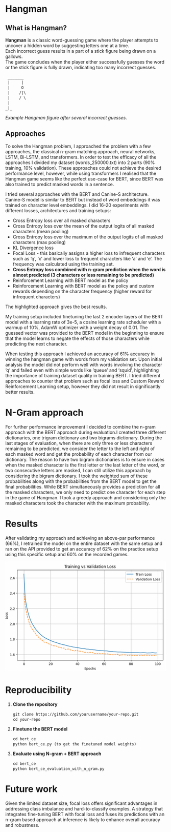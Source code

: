 # Hangman

## What is Hangman?

**Hangman** is a classic word-guessing game where the player attempts to uncover a hidden word by suggesting letters one at a time.  
Each incorrect guess results in a part of a stick figure being drawn on a gallows.  
The game concludes when the player either successfully guesses the word or the stick figure is fully drawn, indicating too many incorrect guesses.


```
 _______
 |     |
 |     O
 |    /|\
 |    / \
 |
_|_
```

*Example Hangman figure after several incorrect guesses.*

## Approaches

To solve the Hangman problem, I approached the problem with a few approaches, the 
classical n-gram matching approach, neural networks, LSTM, Bi-LSTM, and transformers. In 
order to test the efficacy of all the approaches I divided my dataset (words_250000.txt) into 2 
parts (90% training, 10% validation). These approaches could not achieve the desired 
performance level, however, while using transformers I realised that the Hangman game 
seems like the perfect use-case for BERT, since BERT was also trained to predict masked 
words in a sentence. 

I tried several approaches with the BERT and Canine-S architecture. Canine-S model is 
similar to BERT but instead of word embeddings it was trained on character level 
embeddings. I did 16-20 experiments with different losses, architectures and training setups: 
* Cross Entropy loss over all masked characters 
* Cross Entropy loss over the mean of the output logits of all masked characters (mean 
pooling) 
* Cross Entropy loss over the maximum of the output logits of all masked characters 
(max pooling) 
* KL Divergence loss 
* Focal Loss - this basically assigns a higher loss to infrequent characters such as ‘q’, 
‘x’ and lower loss to frequent characters like ‘a’ and ‘e’. The frequency was calculated 
using the training set. 
* __Cross Entropy loss combined with n-gram prediction when the word is almost 
predicted (3 characters or less remaining to be predicted)__
* Reinforcement Learning with BERT model as the policy 
* Reinforcement Learning with BERT model as the policy and custom rewards 
depending on the character frequency (higher reward for infrequent characters) 

The highlighted approach gives the best results.


My training setup included finetuning the last 2 encoder layers of the BERT model with a 
learning rate of 3e-5, a cosine learning rate scheduler with a warmup of 10%, AdamW 
optimizer with a weight decay of 0.01. The guessed vector was provided to the BERT model 
in the beginning to ensure that the model learns to negate the effects of those characters 
while predicting the next character. 

When testing this approach I achieved an accuracy of 61% accuracy in winning the 
hangman game with words from my validation set. Upon initial analysis the model did not 
perform well with words involving the character ‘q’ and failed even with simple words like 
‘queue’ and ‘squid’, highlighting the importance of training dataset quality in training BERT. I 
tried different approaches to counter that problem such as focal loss and Custom Reward 
Reinforcement Learning setup, however they did not result in significantly better results.  

# N-Gram approach
For further performance improvement I decided to combine the n-gram approach with the 
BERT approach during evaluation.I created three different dictionaries, one trigram 
dictionary and two bigrams dictionary. During the last stages of evaluation, when there are 
only three or less characters remaining to be predicted, we consider the letter to the left and 
right of each masked word and get the probability of each character from our dictionary. The 
reason to have two bigram dictionaries is to ensure in cases when the masked character is 
the first letter or the last letter of the word, or two consecutive letters are masked, I can still 
utilize this approach by considering the bigram dictionary. I took the weighted sum of these 
probabilities along with the probabilities from the BERT model to get the final probabilities. 
While BERT simultaneously provides a prediction for all the masked characters, we only 
need to predict one character for each step in the game of Hangman. I took a greedy 
approach and considering only the masked characters took the character with the maximum 
probability. 

# Results
After validating my approach and achieving an above-par performance (66%), I retrained the 
model on the entire dataset with the same setup and ran on the API provided to get an 
accuracy of 62% on the practice setup using this specific setup and 60% on the recorded 
games. 

![Loss Progession](loss_progression.png)

# Reproducibility

1. **Clone the repository**
   ```
   git clone https://github.com/yourusername/your-repo.git
   cd your-repo
   ```
2. **Finetune the BERT model**
   ```
   cd bert_ce
   python bert_ce.py (to get the finetuned model weights)
   ```

3. **Evaluate using N-gram + BERT approach**
   ```
   cd bert_ce
   python bert_ce_evaluation_with_n_gram.py
   ```

# Future work

Given the limited dataset size, focal loss offers significant advantages in addressing class imbalance and hard-to-classify examples. A strategy that integrates fine-tuning BERT with focal loss and fuses its predictions with an n-gram based approach at inference is likely to enhance overall accuracy and robustness.
   
